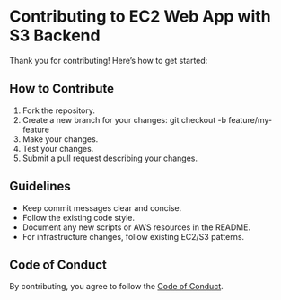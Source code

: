 ﻿# Contributing to EC2 Web App with S3 Backend

Thank you for contributing! Here’s how to get started:

## How to Contribute
1. Fork the repository.
2. Create a new branch for your changes:
   git checkout -b feature/my-feature
3. Make your changes.
4. Test your changes.
5. Submit a pull request describing your changes.

## Guidelines
- Keep commit messages clear and concise.
- Follow the existing code style.
- Document any new scripts or AWS resources in the README.
- For infrastructure changes, follow existing EC2/S3 patterns.

## Code of Conduct
By contributing, you agree to follow the [Code of Conduct](CODE_OF_CONDUCT.md).
